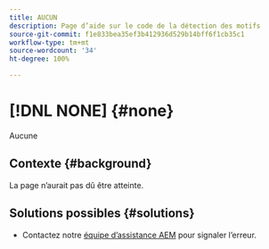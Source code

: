 ```yaml
---
title: AUCUN
description: Page d’aide sur le code de la détection des motifs
source-git-commit: f1e833bea35ef3b412936d529b14bff6f1cb35c1
workflow-type: tm+mt
source-wordcount: '34'
ht-degree: 100%

---
```



# [!DNL NONE] {#none}

Aucune

## Contexte {#background}

La page n’aurait pas dû être atteinte.

## Solutions possibles {#solutions}

* Contactez notre [équipe d’assistance AEM](https://helpx.adobe.com/fr/enterprise/using/support-for-experience-cloud.html) pour signaler l’erreur.
